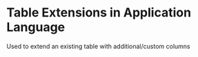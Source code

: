 # Table Extensions in Application Language
Used to extend an existing table with additional/custom columns
